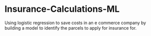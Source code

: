 # Insurance-Calculations-ML
Using logistic regression to save costs in an e commerce company by building a model to identify the parcels to apply for insurance for.
